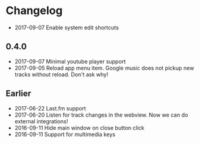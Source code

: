 # Changelog

* 2017-09-07 Enable system edit shortcuts

## 0.4.0

* 2017-09-07 Minimal youtube player support
* 2017-09-05 Reload app menu item. Google music does not pickup new tracks without reload. Don't ask why!

## Earlier

* 2017-06-22 Last.fm support
* 2017-06-20 Listen for track changes in the webview. Now we can do external integrations!
* 2016-09-11 Hide main window on close button click
* 2016-09-11 Support for multimedia keys
